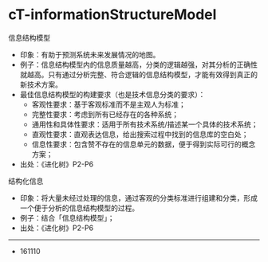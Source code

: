 # cT-informationStructureModel

信息结构模型

- 印象：有助于预测系统未来发展情况的地图。
- 例子：信息结构模型内的信息质量越高，分类的逻辑越强，对其分析的正确性就越高。只有通过分析完整、符合逻辑的信息结构模型，才能有效得到真正的新技术方案。
- 最佳信息结构模型的构建要求（也是技术信息分类的要求）：
	- 客观性要求：基于客观标准而不是主观人为标准；
	- 完整性要求：考虑到所有已经存在的各种系统；
	- 通用性和具体性要求：适用于所有技术系统/描述某一个具体的技术系统；
	- 直观性要求：直观表达信息，给出搜索过程中找到的信息库的空白处；
	- 信息性要求：包含赞不存在的信息单元的数据，便于得到实际可行的概念方案；
- 出处：《进化树》P2-P6

结构化信息

- 印象：将大量未经过处理的信息，通过客观的分类标准进行组建和分类，形成一个便于分析的信息结构模型的过程。
- 例子：结合「信息结构模型」；
- 出处：《进化树》P2-P6


---

- 161110